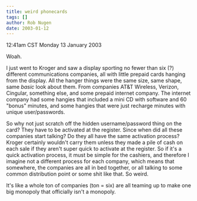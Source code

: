 ```yaml
---
title: weird phonecards
tags: []
author: Rob Nugen
date: 2003-01-12
---
```


<p class=date>12:41am CST Monday 13 January 2003</p>

<p>Woah.</p>

<p>I just went to Kroger and saw a display sporting no fewer than six
(?) different communications companies, all with little prepaid cards
hanging from the display.  All the hanger things were the same size,
same shape, same <em>basic</em> look about them.  From companies AT&T
Wireless, Verizon, Cingular, something else, and some prepaid internet
company.  The internet company had some hangies that included a mini
CD with software and 60 "bonus" minutes, and some hangies that were
just recharge minutes with unique user/passwords.</p>

<p>So why not just scratch off the hidden username/password thing on
the card?  They have to be activated at the register.  Since when did
all these companies start talking?  Do they all have the same
activation process?  Kroger certainly wouldn't carry them unless they
made a pile of cash on each sale if they aren't super quick to
activate at the register.  So if it's a quick activation process, it
must be simple for the cashiers, and therefore I imagine not a
different process for each company, which means that somewhere, the
companies are all in bed together, or all talking to some common
distribution point or some shit like that.  So weird.</p>

<p>It's like a whole ton of companies (ton = six) are all teaming up
to make one big monopoly that officially isn't a monopoly.</p>

